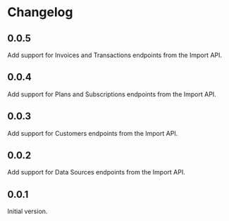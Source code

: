 # Changelog

## 0.0.5

Add support for Invoices and Transactions endpoints from the Import API.

## 0.0.4

Add support for Plans and Subscriptions endpoints from the Import API.

## 0.0.3

Add support for Customers endpoints from the Import API.

## 0.0.2

Add support for Data Sources endpoints from the Import API.

## 0.0.1

Initial version.
